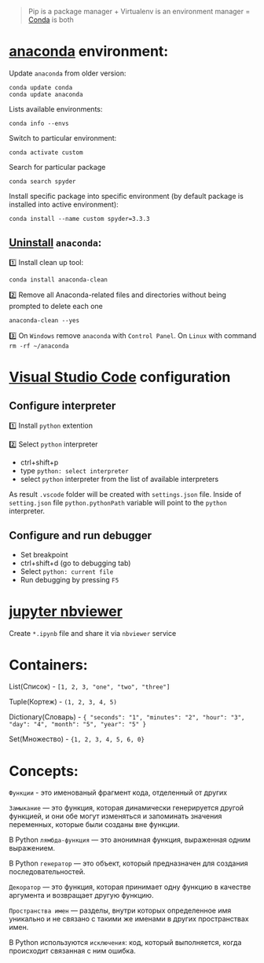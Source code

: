 > Pip is a package manager + Virtualenv is an environment manager = [Conda](https://conda.io/en/latest/) is both

# [anaconda](https://www.anaconda.com/) environment:

Update `anaconda` from older version:
```
conda update conda
conda update anaconda
```

Lists available environments:

```
conda info --envs
```

Switch to particular environment:

```
conda activate custom
```

Search for particular package

```
conda search spyder
```

Install specific package into specific environment (by default package is installed into active environment):

```
conda install --name custom spyder=3.3.3
```

## [Uninstall](https://docs.anaconda.com/anaconda/install/uninstall/) `anaconda`:

:one:
Install clean up tool:
```
conda install anaconda-clean
```

:two:
Remove all Anaconda-related files and directories without being prompted to delete each one
```
anaconda-clean --yes
```

:three:
On `Windows` remove `anaconda` with `Control Panel`. On `Linux` with command `rm -rf ~/anaconda`

# [Visual Studio Code](https://code.visualstudio.com/docs/python/python-tutorial#_prerequisites) configuration

## Configure interpreter

:one: Install `python` extention

:two: Select `python` interpreter
- ctrl+shift+p
- type `python: select interpreter`
- select `python` interpreter from the list of available interpreters

As result `.vscode` folder will be created with `settings.json` file.  Inside of `setting.json` file `python.pythonPath` variable will point to the `python` interpreter.

## Configure and run debugger

- Set breakpoint
- ctrl+shift+d (go to debugging tab)
- Select `python: current file`
- Run debugging by pressing `F5`

# [jupyter nbviewer](https://nbviewer.jupyter.org/)

Create `*.ipynb` file and share it via `nbviewer` service

# Containers:

List(Список) - `[1, 2, 3, "one", "two", "three"]`

Tuple(Кортеж) - `(1, 2, 3, 4, 5)`

Dictionary(Словарь) - `{ "seconds": "1", "minutes": "2", "hour": "3", "day": "4", "month": "5", "year": "5" }`

Set(Множество) - `{1, 2, 3, 4, 5, 6, 0}`

# Сoncepts:

`Функции` - это именованый фрагмент кода, отделенный от других

`Замыкание` — это функция, которая динамически генерируется другой функцией, и они обе могут изменяться и запоминать значения переменных, которые были созданы вне функции.

В Python `лямбда-функция` — это анонимная функция, выраженная одним выражением.

В Python `генератор` — это объект, который предназначен для создания последовательностей.

`Декоратор` — это функция, которая принимает одну функцию в качестве аргумента и возвращает другую функцию.

`Пространства имен` — разделы, внутри которых определенное имя уникально и не связано с такими же именами в других пространствах имен.

В Python используются `исключения`: код, который выполняется, когда происходит связанная с ним ошибка.
